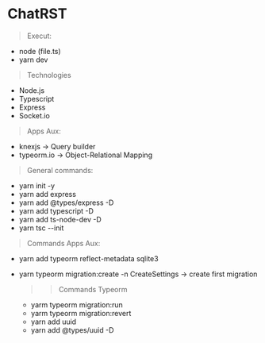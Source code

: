 # ChatRST

>Execut:
* node (file.ts)
* yarn dev

>Technologies
* Node.js
* Typescript
* Express
* Socket.io

>Apps Aux:
* knexjs -> Query builder
* typeorm.io -> Object-Relational Mapping

>General commands:
* yarn init -y
* yarn add express
* yarn add @types/express -D
* yarn add typescript -D
* yarn add ts-node-dev -D
* yarn tsc --init

>Commands Apps Aux:
* yarn add typeorm reflect-metadata sqlite3
* yarn typeorm migration:create -n CreateSettings  -> create first migration

    >> Commands Typeorm
    * yarm typeorm migration:run
    * yarm typeorm migration:revert
    * yarn add uuid
    * yarn add @types/uuid -D




